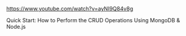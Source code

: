 https://www.youtube.com/watch?v=ayNI9Q84v8g

Quick Start: How to Perform the CRUD Operations Using MongoDB & Node.js